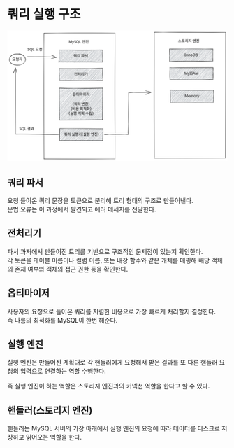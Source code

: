 # 쿼리 실행 구조

<img src="../../../.gitbook/assets/file.excalidraw (2) (1).svg" alt="쿼리 실행 구조" class="gitbook-drawing">

## 쿼리 파서

요청 들어온 쿼리 문장을 토큰으로 분리해 트리 형태의 구조로 만들어낸다.\
문법 오류는 이 과정에서 발견되고 에러 메세지를 전달한다.

## 전처리기

파서 과저에서 만들어진 트리를 기반으로 구조적인 문제점이 있는지 확인한다.\
각 토큰을 테이블 이름이나 컬럼 이름, 또는 내장 함수와 같은 개체를 매핑해 해당 객체의 존재 여부와 객체의 접근 권한 등을 확인한다.

## 옵티마이저

사용자의 요청으로 들어온 쿼리를 저렴한 비용으로 가장 빠르게 처리할지 결정한다.\
즉 나름의 최적화를 MySQL이 한번 해준다.

## 실행 엔진

실행 엔진은 만들어진 계획대로 각 핸들러에게 요청해서 받은 결과를 또 다른 핸들러 요청의 입력으로 연결하는 역할 수행한다.

즉 실행 엔진이 하는 역할은 스토리지 엔진과의 커넥션 역할을 한다고 할 수 있다.

## 핸들러(스토리지 엔진)

핸들러는 MySQL 서버의 가장 아래에서 실행 엔진의 요청에 따라 데이터를 디스크로 저장하고 읽어오는 역할을 한다.

